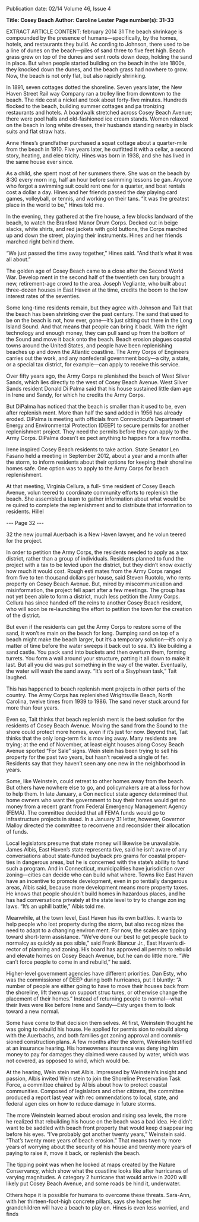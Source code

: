 Publication date: 02/14
Volume 46, Issue 4

**Title: Cosey Beach**
**Author: Caroline Lester**
**Page number(s): 31-33**

EXTRACT ARTICLE CONTENT:
february 2014
31
The beach shrinkage is compounded by 
the presence of humans—specifically, by the 
homes, hotels, and restaurants they build. Ac­
cording to Johnson, there used to be a line of 
dunes on the beach—piles of sand three to five 
feet high. Beach grass grew on top of the dunes 
and sent roots down deep, holding the sand in 
place. But when people started building on the 
beach in the late 1800s, they knocked down 
the dunes, and the beach grass had nowhere to 
grow. Now, the beach is not only flat, but also 
rapidly shrinking.


In 1891, seven cottages dotted the shoreline. 
Seven years later, the New Haven Street Rail­
way Company ran a trolley line from downtown 
to the beach. The ride cost a nickel and took 
about forty-five minutes. Hundreds flocked to 
the beach, building summer cottages and pa­
tronizing restaurants and hotels. A boardwalk 
stretched across Cosey Beach Avenue; there 
were pool halls and old-fashioned ice cream 
stands. Women relaxed on the beach in long 
white dresses, their husbands standing nearby 
in black suits and flat straw hats.  


Anne Hines’s grandfather purchased a 
squat cottage about a quarter-mile from the 
beach in 1910. Five years later, he outfitted it 
with a cellar, a second story, heating, and elec­
tricity. Hines was born in 1938, and she has 
lived in the same house ever since.  


As a child, she spent most of her summers 
there. She was on the beach by 8:30 every morn­
ing, half an hour before swimming lessons be­
gan. Anyone who forgot a swimming suit could 
rent one for a quarter, and boat rentals cost a 
dollar a day.  Hines and her friends passed the 
day playing card games, volleyball, or tennis, 
and working on their tans. “It was the greatest 
place in the world to be,” Hines told me.


In the evening, they gathered at the fire­
house, a few blocks landward of the beach, to 
watch the Branford Manor Drum Corps. Decked 
out in beige slacks, white shirts, and red jackets 
with gold buttons, the Corps marched up and 
down the street, playing their instruments. 
Hines and her friends marched right behind 
them.  


“We just passed the time away together,” 
Hines said. “And that’s what it was all about.”  


The golden age of Cosey Beach came to a 
close after the Second World War. Develop­
ment in the second half of the twentieth cen­
tury brought a new, retirement-age crowd to 
the area. Joseph Vegliante, who built about 
three-dozen houses in East Haven at the time, 
credits the boom to the low interest rates of the 
seventies.


Some long-time residents remain, but they 
agree with Johnson and Tait that the beach 
has been shrinking over the past century. The 
sand that used to be on the beach is not, how­
ever, gone—it’s just sitting out there in the Long 
Island Sound. And that means that people can 
bring it back. With the right technology and 
enough money, they can pull sand up from the 
bottom of the Sound and move it back onto the 
beach. Beach erosion plagues coastal towns 
around the United States, and people have been 
replenishing beaches up and down the Atlantic 
coastline. The Army Corps of Engineers carries 
out the work, and any nonfederal government 
body—a city, a state, or a special tax district, for 
example—can apply to receive this service.  


Over fifty years ago, the Army Corps re­
plenished the beach of West Silver Sands, 
which lies directly to the west of Cosey Beach 
Avenue. West Silver Sands resident Donald Di­
Palma said that his house sustained little dam­
age in Irene and Sandy, for which he credits the 
Army Corps. 


But DiPalma has noticed that the beach is 
smaller than it used to be, even after replenish­
ment. More than half the sand added in 1956 
has already eroded. DiPalma is meeting with 
officials from Connecticut’s Department of 
Energy and Environmental Protection (DEEP) 
to secure permits for another replenishment 
project. They need the permits before they can 
apply to the Army Corps. DiPalma doesn’t ex­
pect anything to happen for a few months.


Irene inspired Cosey Beach residents to take 
action. State Senator Len Fasano held a meeting 
in September 2012, about a year and a month 
after the storm, to inform residents about their 
options for keeping their shoreline homes safe. 
One option was to apply to the Army Corps for 
beach replenishment.  


At that meeting, Virginia Cellura, a full-
time resident of Cosey Beach Avenue, volun­
teered to coordinate community efforts to 
replenish the beach. She assembled a team to 
gather information about what would be re­
quired to complete the replenishment and to 
distribute that information to residents. Hillel


--- Page 32 ---

32
the new journal
Auerbach is a New Haven lawyer, and he volun­
teered for the project.


In order to petition the Army Corps, the 
residents needed to apply as a tax district, 
rather than a group of individuals. Residents 
planned to fund the project with a tax to be 
levied upon the district, but they didn’t know 
exactly how much it would cost. Rough esti­
mates from the Army Corps ranged from five 
to ten thousand dollars per house, said Steven 
Ruotolo, who rents property on Cosey Beach 
Avenue. But, mired by miscommunication and 
misinformation, the project fell apart after a 
few meetings. The group has not yet been able 
to form a district, much less petition the Army 
Corps. Cellura has since handed off the reins to 
another Cosey Beach resident, who will soon be 
re-launching the effort to petition the town for 
the creation of the district.  


But even if the residents can get the Army 
Corps to restore some of the sand, it won’t re­
main on the beach for long. Dumping sand on 
top of a beach might make the beach larger, but 
it’s a temporary solution—it’s only a matter of 
time before the water sweeps it back out to sea. 
It’s like building a sand castle. You pack sand 
into buckets and then overturn them, forming 
turrets. You form a wall around your structure, 
patting it all down to make it last. But all you 
did was put something in the way of the water. 
Eventually, the water will wash the sand away. 
“It’s sort of a Sisyphean task,” Tait laughed.


This has happened to beach replenish­
ment projects in other parts of the country. 
The Army Corps has replenished Wrightsville 
Beach, North Carolina, twelve times from 1939 
to 1986. The sand never stuck around for more 
than four years.  


Even so, Tait thinks that beach replenish­
ment is the best solution for the residents of 
Cosey Beach Avenue. Moving the sand from 
the Sound to the shore could protect more 
homes, even if it’s just for now.  Beyond that, 
Tait thinks that the only long-term fix is mov­
ing away.  Many residents are trying; at the end 
of November, at least eight houses along Cosey 
Beach Avenue sported “For Sale” signs.  Wein­
stein has been trying to sell his property for the 
past two years, but hasn’t received a single of­
fer.  Residents say that they haven’t seen any­
one new in the neighborhood in years.  


Some, like Weinstein, could retreat to other 
homes away from the beach. But others have 
nowhere else to go, and policymakers are at a 
loss for how to help them. In late January, a Con­
necticut state agency determined that home­
owners who want the government to buy their 
homes would get no money from a recent grant 
from Federal Emergency Management Agency 
(FEMA). The committee decided that all FEMA 
funds would go to infrastructure projects in­
stead. In a January 31 letter, however, Governor 
Malloy directed the committee to reconvene 
and reconsider their allocation of funds. 


Local legislators presume that state money 
will likewise be unavailable. James Albis, East 
Haven’s state representa­
tive, said he isn’t aware of 
any 
conversations 
about 
state-funded buyback pro­
grams for coastal proper­
ties in dangerous areas, but 
he is concerned with the 
state’s ability to fund such a program. And in 
Connecticut, municipalities have jurisdiction 
over zoning—cities can decide who can build 
what where. Towns like East Haven have an 
incentive to promote development, even in po­
tentially dangerous areas, Albis said, because 
more development means more property taxes. 
He knows that people shouldn’t build homes in 
hazardous places, and he has had conversations 
privately at the state level to try to change zon­
ing laws. “It’s an uphill battle,” Albis told me.  


Meanwhile, at the town level, East Haven 
has its own battles. It wants to help people who 
lost property during the storm, but also recog­
nizes the need to adapt to a changing environ­
ment. For now, the scales are tipping toward 
short-term assistance. “We’ve done our best to 
get people back to normalcy as quickly as pos­
sible,” said Frank Biancur Jr., East Haven’s di­
rector of planning and zoning.  His board has 
approved all permits to rebuild and elevate 
homes on Cosey Beach Avenue, but he can do 
little more. “We can’t force people to come in 
and rebuild,” he said.  


Higher-level government agencies have 
different priorities. Dan Esty, who was the 
commissioner of DEEP during both hurricanes, 
put it bluntly: “A number of people are either 
going to have to move their houses back from 
the shoreline, lift them up on support struc­
tures, or otherwise change the placement of 
their homes.”  Instead of returning people to 
normal—what their lives were like before Irene 
and Sandy—Esty urges them to look toward a 
new normal.


Some have come to that decision them­
selves. At first, Weinstein thought he was going 
to rebuild his house.  He applied for permis­
sion to rebuild along with the Auerbachs, and 
both families got zoning approval and commis­
sioned construction plans.  A few months after 
the storm, Weinstein testified at an insurance 
hearing. His homeowners insurance was deny­
ing him money to pay for damages they claimed 
were caused by water, which was not covered, 
as opposed to wind, which would be. 


At the hearing, Wein­
stein met Albis. Impressed 
by Weinstein’s insight and 
passion, Albis invited Wein­
stein to join the Shoreline 
Preservation Task Force, a 
committee chaired by Al­
bis about how to protect coastal communities. 
Composed of legislators and other citizens, the 
committee produced a report last year with rec­
ommendations to local, state, and federal agen­
cies on how to reduce damage in future storms.  


The more Weinstein learned about erosion 
and rising sea levels, the more he realized that 
rebuilding his house on the beach was a bad 
idea. He didn’t want to be saddled with beach­
front property that would keep disappear­
ing before his eyes. “I’ve probably got another 
twenty years,” Weinstein said. “That’s twenty 
more years of beach erosion.” That means twen­
ty more years of worrying about the security of 
his house and twenty more years of paying to 
raise it, move it back, or replenish the beach.


The tipping point was when he looked 
at maps created by the Nature Conservancy, 
which show what the coastline looks like after 
hurricanes of varying magnitudes. A category 2 
hurricane that would arrive in 2020 will likely 
put Cosey Beach Avenue, and some roads be­
hind it, underwater.  


Others hope it is possible for humans to 
overcome these threats. Sara-Ann, with her 
thirteen-foot-high concrete pillars, says she 
hopes her grandchildren will have a beach to 
play on. Hines is even less worried, and finds